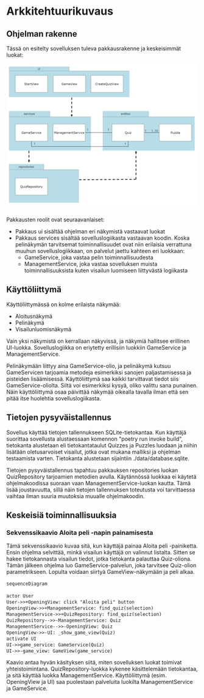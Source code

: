# Arkkitehtuurikuvaus

## Ohjelman rakenne

Tässä on esitelty sovelluksen tuleva pakkausrakenne ja keskeisimmät luokat:

![Pakkaus- ja luokkarakenne](./kuvat/arkkitehtuuri-pakkaus-luokat.png)

Pakkausten roolit ovat seuraavanlaiset:
- Pakkaus ui sisältää ohjelman eri näkymistä vastaavat luokat
- Pakkaus services sisältää sovelluslogiikasta vastaavan koodin. Koska pelinäkymän tarvitsemat toiminnallisuudet ovat niin erilaisia verrattuna muuhun sovelluslogiikkaan, on palvelut jaettu kahteen eri luokkaan:
  - GameService, joka vastaa pelin toiminnallisuudesta
  - ManagementService, joka vastaa sovelluksen muista toiminnallisuuksista kuten visailun luomiseen liittyvästä logiikasta

## Käyttöliittymä
Käyttöliittymässä on kolme erilaista näkymää:
- Aloitusnäkymä
- Pelinäkymä
- Visailunluomisnäkymä

Vain yksi näkymistä on kerrallaan näkyvissä, ja näkymiä hallitsee erillinen UI-luokka. Sovelluslogiikka on eriytetty erillisiin luokkiin GameService ja ManagementService. 

Pelinäkymään liittyy aina GameService-olio, ja pelinäkymä kutsuu GameServicen tarjoamia metodeja esimerkiksi sanojen paljastamisessa ja pisteiden lisäämisessä. Käyttöliittymä saa kaikki tarvittavat tiedot siis GameService-oliolta. Siltä voi esimerkiksi kysyä, oliko valittu sana punainen. Näin käyttöliittymä osaa päivittää näkymää oikealla tavalla ilman että sen pitää itse huolehtia sovelluslogiikasta.


## Tietojen pysyväistallennus
Sovellus käyttää tietojen tallennukseen SQLite-tietokantaa. Kun käyttäjä suorittaa sovellusta alustaessaan komennon "poetry run invoke build", tietokanta alustetaan eli tietokantataulut Quizzes ja Puzzles luodaan ja niihin lisätään oletusarvoiset visailut, jotka ovat mukana malliksi ja ohjelman testaamista varten. Tietokanta alustetaan sijaintiin ./data/database.sqlite. 

Tietojen pysyväistallennus tapahtuu pakkauksen repositories luokan QuizRepository tarjoamien metodien avulla. Käytännössä luokkaa ei käytetä ohjelmakoodissa suoraan vaan ManagementService-luokan kautta. Tämä lisää joustavuutta, sillä näin tietojen tallennuksen toteutusta voi tarvittaessa vaihtaa ilman suuria muutoksia muualle ohjelmakoodin.

## Keskeisiä toiminnallisuuksia

### Sekvenssikaavio Aloita peli -napin painamisesta

Tämä sekvenssikaavio kuvaa sitä, kun käyttäjä painaa Aloita peli -painiketta. Ensin ohjelma selvittää, minkä visailun käyttäjä on valinnut listalta. Sitten se hakee tietokannasta visailun tiedot, jotka tietokanta palauttaa Quiz-oliona. Tämän jälkeen ohjelma luo GameService-palvelun, joka tarvitsee Quiz-olion parametrikseen. Lopulta voidaan siirtyä GameView-näkymään ja peli alkaa.

```mermaid
sequenceDiagram

actor User
User->>+OpeningView: click "Aloita peli" button
OpeningView->>+ManagementService: find_quiz(selection)
ManagementService->>+QuizRepository: find_quiz(selection)
QuizRepository-->>-ManagementService: Quiz
ManagementService-->>-OpeningView: Quiz
OpeningView->>-UI: _show_game_view(Quiz)
activate UI
UI->>game_service: GameService(Quiz)
UI->>-game_view: GameView(game_service)

```

Kaavio antaa hyvän käsityksen siitä, miten sovelluksen luokat toimivat yhteistoimintana. QuizRepository-luokka kykenee käsittelemään tietokantaa, ja sitä käyttää luokka ManagementService. Käyttöliittymä (esim. OpeningView ja UI) saa puolestaan palveluita luokilta ManagementService ja GameService.